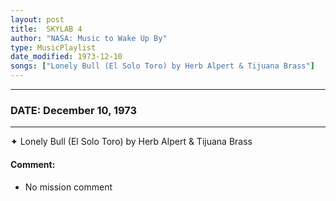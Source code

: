 ```yaml
---
layout: post
title:  SKYLAB 4
author: "NASA: Music to Wake Up By"
type: MusicPlaylist
date_modified: 1973-12-10
songs: ["Lonely Bull (El Solo Toro) by Herb Alpert & Tijuana Brass"]
---
```


----
### DATE: December 10, 1973
----
✦ Lonely Bull (El Solo Toro) by Herb Alpert & Tijuana Brass

#### Comment:
* No mission comment



<br/>
<center>
	<a target="_blank"
	   href="https://twitter.com/intent/tweet?hashtags=Space,NASA,Playlist,NASAWakeupCalls,SpaceProgram&text={{ page.author}}, '{{ page.songs.first }}' {{ page.title }}, {{ page.date | date: '%B %d, %Y' }}. {{ site.url }}{{ page.url }} @nasawakeupcalls">
	   <i class="fab fa-twitter" alt="Tweet this page" style="font-size: 1.3em;"></i>
	</a>
	&nbsp; 	<i class="fas fa-user-astronaut" style="font-size: 1.5em;"></i> &nbsp;
    <a type="amzn" search="'Lonely Bull (El Solo Toro) by Herb Alpert & Tijuana Brass'" category="popular music">
        <i class="fab fa-amazon" style="font-size: 1.3em;"></i>
    </a>
</center>
